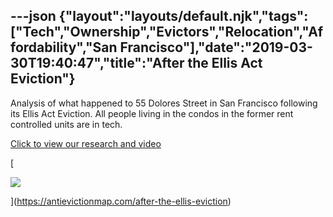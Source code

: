 ---json
{"layout":"layouts/default.njk","tags":["Tech","Ownership","Evictors","Relocation","Affordability","San Francisco"],"date":"2019-03-30T19:40:47","title":"After the Ellis Act Eviction"}
---

Analysis of what happened to 55 Dolores Street in San Francisco following its Ellis Act Eviction. All people living in the condos in the former rent controlled units are in tech.

[Click to view our research and video](https://www.antievictionmap.com/after-the-ellis-eviction)

[

![](https://images.squarespace-cdn.com/content/v1/52b7d7a6e4b0b3e376ac8ea2/1553974823589-M49K4APK37WOSUZKTP6G/ke17ZwdGBToddI8pDm48kKneTh0FDq-rrdkgAJGPYpEUqsxRUqqbr1mOJYKfIPR7LoDQ9mXPOjoJoqy81S2I8N_N4V1vUb5AoIIIbLZhVYxCRW4BPu10St3TBAUQYVKcudGTvfuwDPJ_mSVX4ZzSyvGMfKyJKQyoL29fc89shcwnwJa5B6KUh3DhDV9DldG_/image-asset.png)

](https://antievictionmap.com/after-the-ellis-eviction)